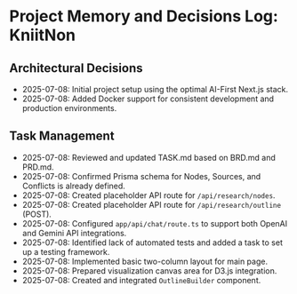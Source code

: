 # Project Memory and Decisions Log: KniitNon
## Architectural Decisions
* 2025-07-08: Initial project setup using the optimal AI-First Next.js stack.
* 2025-07-08: Added Docker support for consistent development and production environments.
## Task Management
* 2025-07-08: Reviewed and updated TASK.md based on BRD.md and PRD.md.
* 2025-07-08: Confirmed Prisma schema for Nodes, Sources, and Conflicts is already defined.
* 2025-07-08: Created placeholder API route for `/api/research/nodes`.
* 2025-07-08: Created placeholder API route for `/api/research/outline` (POST).
* 2025-07-08: Configured `app/api/chat/route.ts` to support both OpenAI and Gemini API integrations.
* 2025-07-08: Identified lack of automated tests and added a task to set up a testing framework.
* 2025-07-08: Implemented basic two-column layout for main page.
* 2025-07-08: Prepared visualization canvas area for D3.js integration.
* 2025-07-08: Created and integrated `OutlineBuilder` component.
